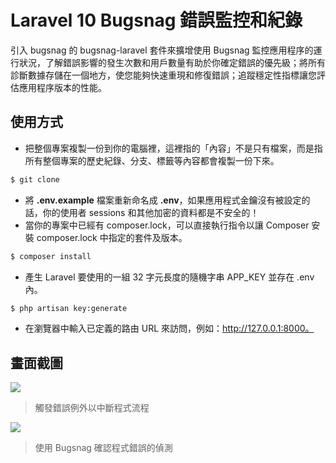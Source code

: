 # Laravel 10 Bugsnag 錯誤監控和紀錄

引入 bugsnag 的 bugsnag-laravel 套件來擴增使用 Bugsnag 監控應用程序的運行狀況，了解錯誤影響的發生次數和用戶數量有助於你確定錯誤的優先級；將所有診斷數據存儲在一個地方，使您能夠快速重現和修復錯誤；追蹤穩定性指標讓您評估應用程序版本的性能。

## 使用方式
- 把整個專案複製一份到你的電腦裡，這裡指的「內容」不是只有檔案，而是指所有整個專案的歷史紀錄、分支、標籤等內容都會複製一份下來。
```sh
$ git clone
```
- 將 __.env.example__ 檔案重新命名成 __.env__，如果應用程式金鑰沒有被設定的話，你的使用者 sessions 和其他加密的資料都是不安全的！
- 當你的專案中已經有 composer.lock，可以直接執行指令以讓 Composer 安裝 composer.lock 中指定的套件及版本。
```sh
$ composer install
```
- 產生 Laravel 要使用的一組 32 字元長度的隨機字串 APP_KEY 並存在 .env 內。
```sh
$ php artisan key:generate
```
- 在瀏覽器中輸入已定義的路由 URL 來訪問，例如：http://127.0.0.1:8000。

## 畫面截圖
![](https://i.imgur.com/sEQ1lNT.png)
> 觸發錯誤例外以中斷程式流程

![](https://i.imgur.com/qCvdh4E.png)
> 使用 Bugsnag 確認程式錯誤的偵測
